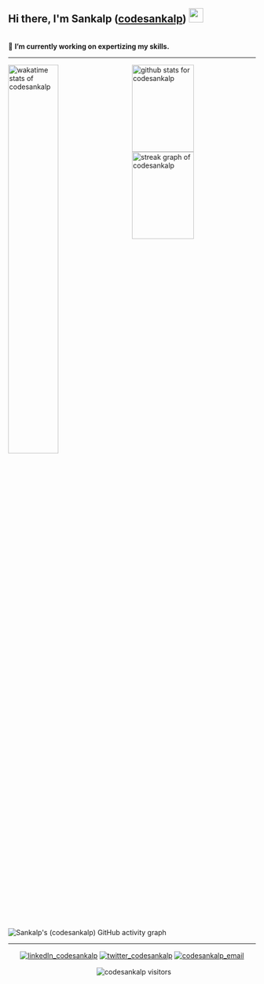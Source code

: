 ## Hi there, I'm Sankalp ([codesankalp][website]) <img src="https://github.com/TheDudeThatCode/TheDudeThatCode/blob/master/Assets/Hi.gif" width="29">

<br/>
🔭 <b>I’m currently working on expertizing my skills.</b>

<hr/>
<img align="left" width="45%" src="https://github-readme-stats.vercel.app/api/wakatime?username=codesankalp&layout=compact&theme=nightowl" alt="wakatime stats of codesankalp"/>
<img align="right"  width="50%" height="177" alt="github stats for codesankalp" src="https://github-readme-stats.vercel.app/api?username=codesankalp&show_icons=true&count_private=true&theme=nightowl&layout=compact" />
<img align="right" width="50%" height="177" src="http://github-readme-streak-stats.herokuapp.com/?user=codesankalp&theme=nightowl" alt="streak graph of codesankalp"/>

<img src="https://activity-graph.herokuapp.com/graph?username=codesankalp&theme=xcode" alt="Sankalp's (codesankalp) GitHub activity graph"/>

<hr/>

<p align="center">
<a href="https://linkedin.com/in/codesankalp" target="blank"><img align="center" src="https://img.shields.io/badge/LinkedIn-0077B5?style=for-the-badge&logo=linkedin&logoColor=white" alt="linkedIn_codesankalp"/></a>
<a href="https://twitter.com/codesankalp" target="blank"><img align="center" src="https://img.shields.io/twitter/follow/codesankalp?logo=twitter&style=for-the-badge" alt="twitter_codesankalp" /></a>
<a href="mailto:sankalp123427@gmail.com"><img align="center" src="https://img.shields.io/badge/gmail-d14836?style=for-the-badge&logo=gmail&logoColor=white" alt="codesankalp_email"/></a>
</p>
<p align ="center">&nbsp;
<img align="center" src="https://visitor-badge.laobi.icu/badge?page_id=codesankalp.codesankalp" alt="codesankalp visitors"/>

[website]: https://codesankalp.com/
[twitter]: https://twitter.com/codesankalp
[linkedin]: https://linkedin.com/in/codesankalp
[github]:https://github.com/codesankalp
[email]: mailto:sankalp123427@gmail.com
